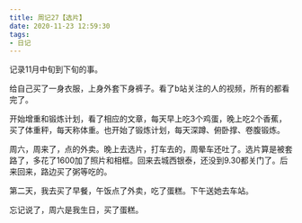 ```yaml
---
title: 周记27【选片】
date: 2020-11-23 12:59:30
tags:
- 日记
---
```


记录11月中旬到下旬的事。

给自己买了一身衣服，上身外套下身裤子。看了b站关注的人的视频，所有的都看完了。

开始增重和锻炼计划，看了相应的文章，每天早上吃3个鸡蛋，晚上吃2个香蕉，买了体重秤，每天称体重。也开始了锻炼计划，每天深蹲、俯卧撑、卷腹锻炼。

周六，周来了，点的外卖。晚上去选片，打车去的，周晕车还吐了。选片算是被套路了，多花了1600加了照片和相框。回来去城西银泰，还没到9.30都关门了。后来回来，路边买了粥等吃的。

第二天，我去买了早餐，午饭点了外卖，吃了蛋糕。下午送她去车站。

忘记说了，周六是我生日，买了蛋糕。
